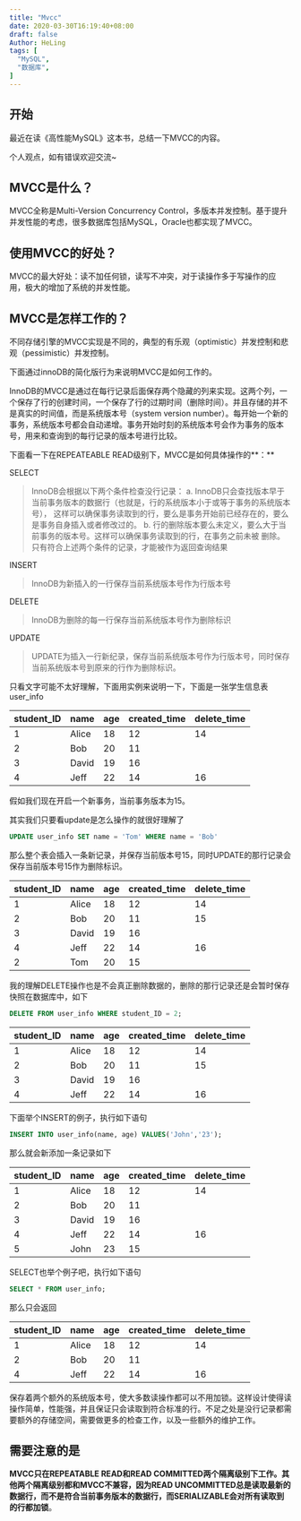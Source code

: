 ```yaml
---
title: "Mvcc"
date: 2020-03-30T16:19:40+08:00
draft: false
Author: HeLing
tags: [
  "MySQL",
  "数据库",
]
---
```




## 开始

最近在读《高性能MySQL》这本书，总结一下MVCC的内容。

个人观点，如有错误欢迎交流~

## MVCC是什么？

MVCC全称是Multi-Version Concurrency Control，多版本并发控制。基于提升并发性能的考虑，很多数据库包括MySQL，Oracle也都实现了MVCC。



## 使用MVCC的好处？

MVCC的最大好处：读不加任何锁，读写不冲突，对于读操作多于写操作的应用，极大的增加了系统的并发性能。



## MVCC是怎样工作的？

不同存储引擎的MVCC实现是不同的，典型的有乐观（optimistic）并发控制和悲观（pessimistic）并发控制。

下面通过innoDB的简化版行为来说明MVCC是如何工作的。

InnoDB的MVCC是通过在每行记录后面保存两个隐藏的列来实现。这两个列，一个保存了行的创建时间，一个保存了行的过期时间（删除时间）。并且存储的并不是真实的时间值，而是系统版本号（system version number）。每开始一个新的事务，系统版本号都会自动递增。事务开始时刻的系统版本号会作为事务的版本号，用来和查询到的每行记录的版本号进行比较。

下面看一下在REPEATEABLE READ级别下，MVCC是如何具体操作的**：**

SELECT

>InnoDB会根据以下两个条件检查没行记录：
>a. InnoDB只会查找版本早于当前事务版本的数据行（也就是，行的系统版本小于或等于事务的系统版本号），
>这样可以确保事务读取到的行，要么是事务开始前已经存在的，要么是事务自身插入或者修改过的。
>b. 行的删除版本要么未定义，要么大于当前事务的版本号。这样可以确保事务读取到的行，在事务之前未被
>删除。
>只有符合上述两个条件的记录，才能被作为返回查询结果

INSERT

> InnoDB为新插入的一行保存当前系统版本号作为行版本号

DELETE

> InnoDB为删除的每一行保存当前系统版本号作为删除标识

UPDATE

> UPDATE为插入一行新纪录，保存当前系统版本号作为行版本号，同时保存当前系统版本号到原来的行作为删除标识。



只看文字可能不太好理解，下面用实例来说明一下，下面是一张学生信息表user_info

| student_ID | name  | age  | created_time | delete_time |
| ---------- | ----- | ---- | ------------ | ----------- |
| 1          | Alice | 18   | 12           | 14          |
| 2          | Bob   | 20   | 11           |             |
| 3          | David | 19   | 16           |             |
| 4          | Jeff  | 22   | 14           | 16          |



假如我们现在开启一个新事务，当前事务版本为15。

其实我们只要看update是怎么操作的就很好理解了

```sql
UPDATE user_info SET name = 'Tom' WHERE name = 'Bob'
```

那么整个表会插入一条新记录，并保存当前版本号15，同时UPDATE的那行记录会保存当前版本号15作为删除标识。

| student_ID | name  | age  | created_time | delete_time |
| ---------- | ----- | ---- | ------------ | ----------- |
| 1          | Alice | 18   | 12           | 14          |
| 2          | Bob   | 20   | 11           | 15          |
| 3          | David | 19   | 16           |             |
| 4          | Jeff  | 22   | 14           | 16          |
| 2          | Tom   | 20   | 15           |             |

我的理解DELETE操作也是不会真正删除数据的，删除的那行记录还是会暂时保存快照在数据库中，如下

```sql
DELETE FROM user_info WHERE student_ID = 2;
```

| student_ID | name  | age  | created_time | delete_time |
| ---------- | ----- | ---- | ------------ | ----------- |
| 1          | Alice | 18   | 12           | 14          |
| 2          | Bob   | 20   | 11           | 15          |
| 3          | David | 19   | 16           |             |
| 4          | Jeff  | 22   | 14           | 16          |



下面举个INSERT的例子，执行如下语句

```sql
INSERT INTO user_info(name, age) VALUES('John','23');
```

那么就会新添加一条记录如下

| student_ID | name  | age  | created_time | delete_time |
| ---------- | ----- | ---- | ------------ | ----------- |
| 1          | Alice | 18   | 12           | 14          |
| 2          | Bob   | 20   | 11           |             |
| 3          | David | 19   | 16           |             |
| 4          | Jeff  | 22   | 14           | 16          |
| 5          | John  | 23   | 15           |             |

SELECT也举个例子吧，执行如下语句

```sql
SELECT * FROM user_info;
```

那么只会返回

| student_ID | name  | age  | created_time | delete_time |
| ---------- | ----- | ---- | ------------ | ----------- |
| 1          | Alice | 18   | 12           | 14          |
| 2          | Bob   | 20   | 11           |             |
| 4          | Jeff  | 22   | 14           | 16          |



保存着两个额外的系统版本号，使大多数读操作都可以不用加锁。这样设计使得读操作简单，性能强，并且保证只会读取到符合标准的行。不足之处是没行记录都需要额外的存储空间，需要做更多的检查工作，以及一些额外的维护工作。



## 需要注意的是

**MVCC只在REPEATABLE READ和READ COMMITTED两个隔离级别下工作。其他两个隔离级别都和MVCC不兼容，因为READ UNCOMMITTED总是读取最新的数据行，而不是符合当前事务版本的数据行，而SERIALIZABLE会对所有读取到的行都加锁**。